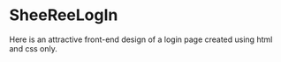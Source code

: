 # SheeReeLogIn
Here is an attractive front-end design of a login page created using html and css only.
